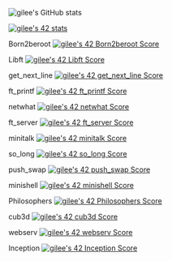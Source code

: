 ![gilee's GitHub stats](https://github-readme-stats.vercel.app/api?username=weg901127&show_icons=true&theme=radical)

[![gilee's 42 stats](https://badge42.vercel.app/api/v2/cl1rggkvr005709mmnubku3a5/stats?cursusId=21&coalitionId=88)](https://github.com/JaeSeoKim/badge42)

Born2beroot [![gilee's 42 Born2beroot Score](https://badge42.vercel.app/api/v2/cl1rggkvr005709mmnubku3a5/project/2180555)](https://github.com/JaeSeoKim/badge42)

Libft [![gilee's 42 Libft Score](https://badge42.vercel.app/api/v2/cl1rggkvr005709mmnubku3a5/project/2069491)](https://github.com/JaeSeoKim/badge42)

get_next_line [![gilee's 42 get_next_line Score](https://badge42.vercel.app/api/v2/cl1rggkvr005709mmnubku3a5/project/2112204)](https://github.com/JaeSeoKim/badge42)

ft_printf [![gilee's 42 ft_printf Score](https://badge42.vercel.app/api/v2/cl1rggkvr005709mmnubku3a5/project/2112540)](https://github.com/JaeSeoKim/badge42)

netwhat [![gilee's 42 netwhat Score](https://badge42.vercel.app/api/v2/cl1rggkvr005709mmnubku3a5/project/2079852)](https://github.com/JaeSeoKim/badge42)

ft_server [![gilee's 42 ft_server Score](https://badge42.vercel.app/api/v2/cl1rggkvr005709mmnubku3a5/project/2146959)](https://github.com/JaeSeoKim/badge42)

minitalk [![gilee's 42 minitalk Score](https://badge42.vercel.app/api/v2/cl1rggkvr005709mmnubku3a5/project/2184156)](https://github.com/JaeSeoKim/badge42)

so_long [![gilee's 42 so_long Score](https://badge42.vercel.app/api/v2/cl1rggkvr005709mmnubku3a5/project/2403917)](https://github.com/JaeSeoKim/badge42)

push_swap [![gilee's 42 push_swap Score](https://badge42.vercel.app/api/v2/cl1rggkvr005709mmnubku3a5/project/2211937)](https://github.com/JaeSeoKim/badge42)

minishell [![gilee's 42 minishell Score](https://badge42.vercel.app/api/v2/cl1rggkvr005709mmnubku3a5/project/2450076)](https://github.com/JaeSeoKim/badge42)

Philosophers [![gilee's 42 Philosophers Score](https://badge42.vercel.app/api/v2/cl1rggkvr005709mmnubku3a5/project/2417672)](https://github.com/JaeSeoKim/badge42)

cub3d [![gilee's 42 cub3d Score](https://badge42.vercel.app/api/v2/cl1rggkvr005709mmnubku3a5/project/2483847)](https://github.com/JaeSeoKim/badge42)

webserv [![gilee's 42 webserv Score](https://badge42.vercel.app/api/v2/cl1rggkvr005709mmnubku3a5/project/2560833)](https://github.com/JaeSeoKim/badge42)

Inception [![gilee's 42 Inception Score](https://badge42.vercel.app/api/v2/cl1rggkvr005709mmnubku3a5/project/2560831)](https://github.com/JaeSeoKim/badge42)



<!--
**weg901127/weg901127** is a ✨ _special_ ✨ repository because its `README.md` (this file) appears on your GitHub profile.

Here are some ideas to get you started:

- 🔭 I’m currently working on ...
- 🌱 I’m currently learning ...
- 👯 I’m looking to collaborate on ...
- 🤔 I’m looking for help with ...
- 💬 Ask me about ...
- 📫 How to reach me: ...
- 😄 Pronouns: ...
- ⚡ Fun fact: ...
-->
